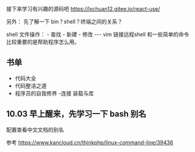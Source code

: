 接下来学习有兴趣的源码吧 
https://lxchuan12.gitee.io/react-use/

另外： 先了解一下 bin？shell？终端之间的关系？

shell 文件操作：
	- 查找
	- 新建
	- 修改 --- vim
链接远程shell
和一些简单的命令
比较重要的是帮助程序怎么用。


## 书单
- 代码大全
- 代码整洁之道
- 程序员的自我修养 -连接 装载与库


## 10.03 早上醒来，先学习一下 bash 别名
配置查看中文文档的别名

参考
https://www.kancloud.cn/thinkphp/linux-command-line/39436

